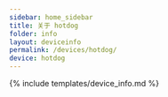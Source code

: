```yaml
---
sidebar: home_sidebar
title: 关于 hotdog
folder: info
layout: deviceinfo
permalink: /devices/hotdog/
device: hotdog
---
```

{% include templates/device_info.md %}
